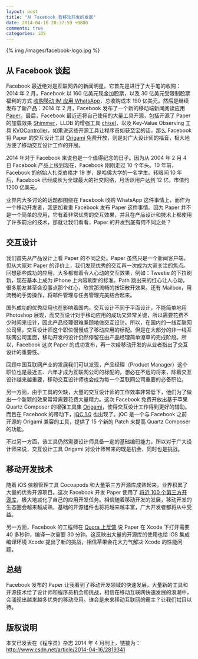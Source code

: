 ```yaml
---
layout: post
title: "从 Facebook 看移动开发的发展"
date: 2014-04-16 20:37:59 +0800
comments: true
categories: iOS
---
```


{% img /images/facebook-logo.jpg %}

## 从 Facebook 谈起

Facebook 最近绝对是互联网界的新闻明星。它首先是进行了大手笔的收购：2014 年 2 月，Facebook 以 160 亿美元现金加股票，以及 30 亿美元受限制股票福利的方式 [收购移动 IM 应用 WhatsApp](http://tech.ifeng.com/internet/special/fb-whatsapp/content-1/detail_2014_02/21/34032969_0.shtml)，总收购成本 190 亿美元。然后是继续发布了新产品：2014 年 2 月，Facebook 发布了一个新的移动端新闻阅读应用 [Paper](https://www.facebook.com/paper)。最后，Facebook 最近还将自己使用的大量工具开源，包括开源了 Paper 的加载效果 [Shimmer](https://github.com/facebook/Shimmer)，LLDB 的增强工具 [chisel](https://github.com/facebook/chisel)，以及 Key-Value Observing 工具 [KVOController](https://github.com/facebook/KVOController)，如果说这些开源工具让程序员如获至宝的话，那么 Facebook 将 Paper 的交互设计工具 [Origami](http://facebook.github.io/origami/) 免费开放，则是对广大设计师的福音，极大地方便了移动交互设计工作的开展。

2014 年对于 Facebook 来说也是一个值得纪念的日子。因为从 2004 年 2 月 4 日 Facebook 产品上线到现在，Facebook 刚刚走过 10 个年头。10 年前，Facebook 的创始人扎克伯格才 19 岁，是哈佛大学的一名学生。转眼间 10 年后，Facebook 已经成长为全球最大的社交网络，月活跃用户达到 12 亿，市值约 1200 亿美元。

业界内大多讨论的话题都围绕在 Facebook 收购 WhatsApp 这件事情上，而作为一个移动开发者，我更加看重 Facebook 发布 Paper 这件事情。因为 Paper 并不是一个简单的应用，它有着非常优秀的交互效果，并且在产品设计和技术上都使用了许多前沿的技术，那就让我们看看，Paper 的开发到底有何不同之处？

## 交互设计

我们首先从产品设计上看 Paper 的不同之处。Paper 虽然只是一个新闻客户端，但从大家对 Paper 的评价上，我们发现优秀的交互再一次成为大家关注的焦点。回想那些成功的应用，大多都有着令人心动的交互效果，例如：Tweetie 的下拉刷新，现在基本上成为 iPhone 上内容刷新的标准。Path 跳出来的红心让人心动，很多朋友甚至会没事点那个红心，欣赏那流畅的按钮散开效果。还有 Mailbox，用流畅的手势操作，将邮件管理与任务管理完美结合起来。

国外成功的优秀应用也在影响着国内。交互设计不同于平面设计，不能简单地用 Photoshop 展现，而交互设计对于移动应用的成功又异常关键，所以需要花费不少时间来设计，因此产品经理很难兼顾地做交互设计。所以，在国内的一线互联网公司里，交互设计师这个职位慢慢成了移动应用的标配。但是在大部分的非一线互联网公司里面，移动开发的设计仍然停留在由产品经理简单潦草的完成阶段。所以，Facebook 这次 Paper 的成功发布，再一次给移动开发的从业者指出了交互设计的重要性。

回顾中国互联网产业的发展我们可以发现，产品经理（Product Manager）这个职位也是最近五、六年才成为互联网公司的标配的，想必在不远的将来，除着交互设计越来越重要，移动交互设计师也会成为每一个互联网公司重要的必备职位。

另一方面，由于工具的欠缺，大量的交互设计师的工作效率非常低下，他们为了做出一个新颖的效果常常需要花费大量精力。这次 Facebook 免费开放出基于苹果 Quartz Composer 的增强工具集 [Origami](http://facebook.github.io/origami/)，使得交互设计工作得到更好的辅助。而且在 Facebook 的带动下，[jQC 1.0](http://qcdesigners.com/index.php/forums/topic/100/it-s-finally-here-j-qc-1-0-a-u/) 也出现了。jQC 是一个与 Facebook 之前开源的 Origami 兼容的工具，提供了 15 个新的 Patch 来提高 Quartz Composer 的功能。

不过另一方面，该工具仍然需要设计师具备一定的基础编码能力，所以对于广大设计师来说，交互设计工具 Origami 对设计师带来的既是机会，同时也是挑战。

## 移动开发技术

随着 iOS 依赖管理工具 Cocoapods 和大量第三方开源库成熟起来，业界积累了大量的优秀开源项目。这次 Facebook 开发 Paper 使用了 [将近 100 个第三方开源库](http://blog.rpplusplus.me/blog/2014/02/11/facebook-paper-used-3rd/)，极大地减化了自己的应用开发任务。相信随着移动开发的发展，移动开发的生态圈会越来越成熟，基础的开源组件也将将越来越丰富，广大开发者都将从中受益。

另一方面，Facebook 的工程师在 [Quora 上反馈](http://www.quora.com/What-exactly-did-Jason-Prado-mean-when-he-said-Xcode-cannot-handle-our-scale/answer/Scott-Goodson-1) 说 Paper 在 Xcode 下打开需要 40 多秒钟，编译一次需要 30 分钟。这反映出大量的开源库的使用也给 iOS 集成编译环境 Xcode 提出了新的挑战，相信苹果会花大力气解决 Xcode 的性能问题。

## 总结

Facebook 发布的 Paper 让我看到了移动开发领域的快速发展，大量新的工具和开源技术给了设计师和程序员机会和挑战，相信在移动互联网快速发展的浪潮中，会涌现出越来越多优秀的移动应用。谁会是未来移动互联网的霸主？让我们拭目以待。


## 版权说明

本文已发表在《程序员》杂志 2014 年 4 月刊上，链接为：<http://www.csdn.net/article/2014-04-16/2819341>
